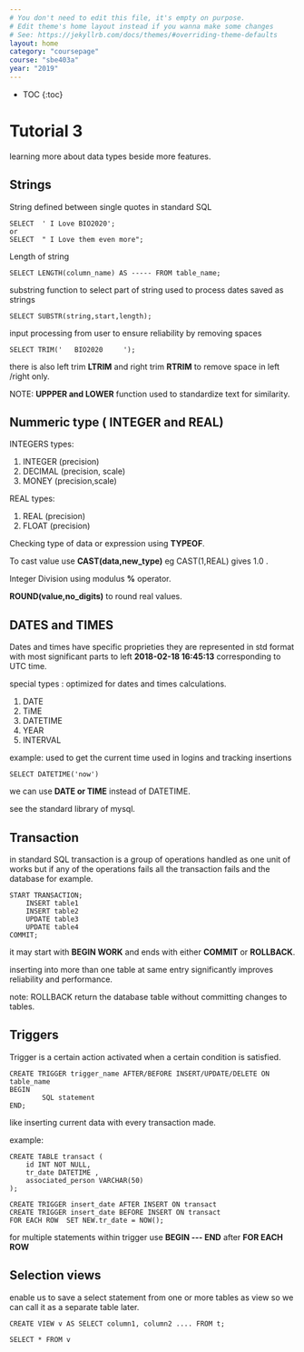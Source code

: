 ```yaml
---
# You don't need to edit this file, it's empty on purpose.
# Edit theme's home layout instead if you wanna make some changes
# See: https://jekyllrb.com/docs/themes/#overriding-theme-defaults
layout: home
category: "coursepage"
course: "sbe403a"
year: "2019"
---
```

* TOC
{:toc}

# Tutorial 3
learning more about data types beside more features.

## Strings

String defined between single quotes in standard SQL

```
SELECT  ' I Love BIO2020';
or
SELECT  " I Love them even more";
```

Length of string

```
SELECT LENGTH(column_name) AS ----- FROM table_name;
```

substring function to select part of string used to process dates saved as strings

```
SELECT SUBSTR(string,start,length);
```

input processing from user to ensure reliability by removing spaces 

```
SELECT TRIM('   BIO2020     ');
```

there is also left trim **LTRIM** and right trim **RTRIM** to remove space in left /right only.

NOTE: **UPPPER and  LOWER** function used to standardize text for similarity.

## Nummeric type ( INTEGER and REAL)

INTEGERS types:

1. INTEGER (precision)
2. DECIMAL (precision, scale)
3. MONEY (precision,scale)

REAL types:

1. REAL (precision)
2. FLOAT (precision)

Checking type of data or expression using **TYPEOF**.

To cast value use **CAST(data,new_type)** eg CAST(1,REAL) gives 1.0 .

Integer Division using modulus **%** operator.

**ROUND(value,no_digits)** to round real values.

## DATES and TIMES

Dates and times have specific proprieties they are represented in std format with most significant parts to left **2018-02-18 16:45:13** corresponding to UTC time.

special types : optimized for dates and times calculations.

1. DATE
2. TiME
3. DATETIME
4. YEAR
5. INTERVAL

example: used to get the current time used in logins and tracking insertions

```
SELECT DATETIME('now')
```
we can use **DATE or TIME** instead of DATETIME.

see the standard library of mysql.

## Transaction

in standard SQL transaction is  a group of operations handled as one unit of works but if any of the operations fails all the transaction fails and the database 
for example.

```
START TRANSACTION;
    INSERT table1
    INSERT table2
    UPDATE table3
    UPDATE table4
COMMIT;
```
it may start with **BEGIN WORK** and ends with either **COMMIT** or **ROLLBACK**.

inserting into more than one table at same entry  significantly improves reliability and performance.

note: ROLLBACK return the database table without committing changes to tables.

## Triggers

Trigger is a certain action activated when a certain condition is satisfied.

```
CREATE TRIGGER trigger_name AFTER/BEFORE INSERT/UPDATE/DELETE ON table_name
BEGIN
        SQL statement
END;
```

like inserting current data with every transaction made.

example:

```
CREATE TABLE transact (
    id INT NOT NULL,
    tr_date DATETIME ,
    associated_person VARCHAR(50)
);

CREATE TRIGGER insert_date AFTER INSERT ON transact
CREATE TRIGGER insert_date BEFORE INSERT ON transact
FOR EACH ROW  SET NEW.tr_date = NOW();

```

for multiple statements within trigger use **BEGIN --- END** after **FOR EACH ROW**

## Selection views

enable us to save a select statement from one or more tables as view so we can call it as a separate table later.

```
CREATE VIEW v AS SELECT column1, column2 .... FROM t;

SELECT * FROM v
```
